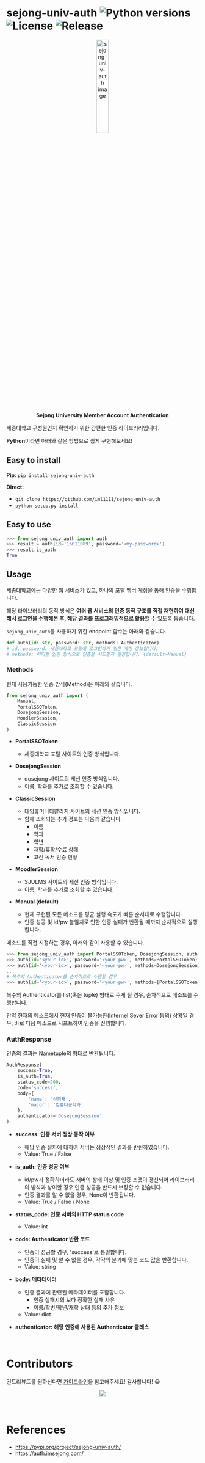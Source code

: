 # sejong-univ-auth ![Python versions](https://img.shields.io/badge/Python-3.7-blue) ![License](https://img.shields.io/badge/license-MIT-green) ![Release](https://img.shields.io/badge/release-0.3.4-red)

<p align="center">
  <img width="25%" alt="sejong-univ-auth image" src="https://user-images.githubusercontent.com/47492535/177720510-4f7d28aa-8c3d-46a1-b28e-12e24a2e5893.png" >
	<br /> 
	<b>Sejong University Member Account Authentication</b>
	<br /> 
</p>

세종대학교 구성원인지 확인하기 위한 간편한 인증 라이브러리입니다.

**Python**이라면 아래와 같은 방법으로 쉽게 구현해보세요!

## Easy to install

**Pip**: `pip install sejong-univ-auth`

**Direct:**

- `git clone https://github.com/iml1111/sejong-univ-auth`
- `python setup.py install`

## Easy to use

```python
>>> from sejong_univ_auth import auth
>>> result = auth(id='16011089', password='<my-password>')
>>> result.is_auth
True
```

## Usage

세종대학교에는 다양한 웹 서비스가 있고, 하나의 포탈 멤버 계정을 통해 인증을 수행합니다.

해당 라이브러리의 동작 방식은 **여러 웹 서비스의 인증 동작 구조를 직접 재현하여 대신해서 로그인을 수행해본 후, 해당 결과를 프로그래밍적으로 활용**할 수 있도록 돕습니다.

`sejong_univ_auth`를 사용하기 위한 endpoint 함수는 아래와 같습니다.

```python
def auth(id: str, password: str, methods: Authenticator)
# id, password: 세종대학교 포탈에 로그인하기 위한 계정 정보입니다.
# methods: 어떠한 인증 방식으로 인증을 시도할지 결정합니다. (default=Manual)
```

### Methods

현재 사용가능한 인증 방식(Method)은 아래와 같습니다.

```python
from sejong_univ_auth import (
    Manual,
    PortalSSOToken,
    DosejongSession,
    MoodlerSession,
    ClassicSession
)
```

- **PortalSSOToken**

  - 세종대학교 포탈 사이트의 인증 방식입니다.

- **DosejongSession**

  - dosejong 사이트의 세션 인증 방식입니다.
  - 이름, 학과를 추가로 조회할 수 있습니다.

- **ClassicSession**

  - 대양휴머니티칼리지 사이트의 세션 인증 방식입니다.
  - 함께 조회되는 추가 정보는 다음과 같습니다.
    - 이름
    - 학과
    - 학년
    - 재학/휴학/수료 상태
    - 고전 독서 인증 현황

- **MoodlerSession**

  - SJULMS 사이트의 세션 인증 방식입니다.
  - 이름, 학과를 추가로 조회할 수 있습니다.

- **Manual (default)**
  - 현재 구현된 모든 메소드를 평균 실행 속도가 빠른 순서대로 수행합니다.
  - 인증 성공 및 id/pw 불일치로 인한 인증 실패가 반환될 때까지 순차적으로 실행합니다.

메소드를 직접 지정하는 경우, 아래와 같이 사용할 수 있습니다.

```python
>>> from sejong_univ_auth import PortalSSOToken, DosejongSession, auth
>>> auth(id='<your-id>', password='<your-pw>', methods=PortalSSOToken)
>>> auth(id='<your-id>', password='<your-pw>', methods=DosejongSession)
...
# 복수의 Authenticator를 순차적으로 수행할 경우
>>> auth(id='<your-id>', password='<your-pw>', methods=[PortalSSOToken, DosejongSession])
```

복수의 Authenticator를 list(혹은 tuple) 형태로 주게 될 경우, 순차적으로 메소드를 수행합니다.

만약 현재의 메소드에서 현재 인증이 불가능한(Internel Sever Error 등의) 상황일 경우, 바로 다음 메소드로 시프트하여 인증을 진행합니다.

### AuthResponse

인증의 결과는 Nametuple의 형태로 반환됩니다.

```python
AuthResponse(
	success=True,
	is_auth=True,
	status_code=200,
	code='success',
	body={
		'name': '신희재',
		'major': '컴퓨터공학과'
	},
	authenticator='DosejongSession'
)
```

- **success: 인증 서버 정상 동작 여부**

  - 해당 인증 절차에 대하여 서버는 정상적인 결과를 반환하였습니다.
  - Value: True / False

- **is_auth: 인증 성공 여부**

  - id/pw가 정확하더라도 서버의 상태 이상 및 인증 포맷이 갱신되어 라이브러리의 방식과 상이할 경우 인증 성공을 반드시 보장할 수 없습니다.
  - 인증 결과를 알 수 없을 경우, None이 반환됩니다.
  - Value: True / False / None

- **status_code: 인증 서버의 HTTP status code**
  - Value: int
- **code: Authenticator 반환 코드**
  - 인증이 성공할 경우, 'success'로 통일합니다.
  - 인증이 실패 및 알 수 없을 경우, 각각의 분기에 맞는 코드 값을 반환합니다.
  - Value: string
- **body: 메타데이터**
  - 인증 결과에 관련된 메타데이터를 포함합니다.
    - 인증 실패시의 보다 정확한 실패 사유
    - 이름/학번/학년/재학 상태 등의 추가 정보
  - Value: dict
- **authenticator: 해당 인증에 사용된 Authenticator 클래스**

<br />

# Contributors

컨트리뷰트를 원하신다면 [가이드라인](https://github.com/iml1111/sejong-univ-auth/blob/main/CONTRIBUTING.md)을 참고해주세요! 감사합니다! 😀

<p align="center">
  <a href="https://github.com/iml1111/sejong-univ-auth/graphs/contributors">
  	<img src="https://contrib.rocks/image?repo=altmshfkgudtjr/python-oauth-kakao" />
	</a>
	<br /> 
</p>
<br />

# References

- https://pypi.org/project/sejong-univ-auth/
- https://auth.imsejong.com/

